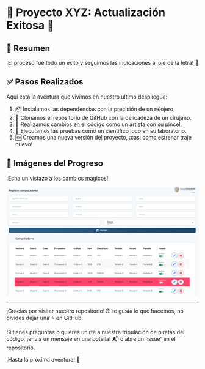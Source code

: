 # 🚀 Proyecto XYZ: Actualización Exitosa 🎉

## 📑 Resumen

¡El proceso fue todo un éxito y seguimos las indicaciones al pie de la letra! 🌟

## ✅ Pasos Realizados

Aquí está la aventura que vivimos en nuestro último despliegue:

1. 📦 Instalamos las dependencias con la precisión de un relojero.
2. 🐙 Clonamos el repositorio de GitHub con la delicadeza de un cirujano.
3. 🔨 Realizamos cambios en el código como un artista con su pincel.
4. 🧪 Ejecutamos las pruebas como un científico loco en su laboratorio.
5. 🆕 Creamos una nueva versión del proyecto, ¡casi como estrenar traje nuevo!

## 📸 Imágenes del Progreso

¡Echa un vistazo a los cambios mágicos!

![Cambios en el código](images/cambios.png)

---

¡Gracias por visitar nuestro repositorio! Si te gusta lo que hacemos, no olvides dejar una ⭐ en GitHub.

Si tienes preguntas o quieres unirte a nuestra tripulación de piratas del código,
¡envía un mensaje en una botella! 📬 o abre un 'issue' en el repositorio.

¡Hasta la próxima aventura! 🌈
